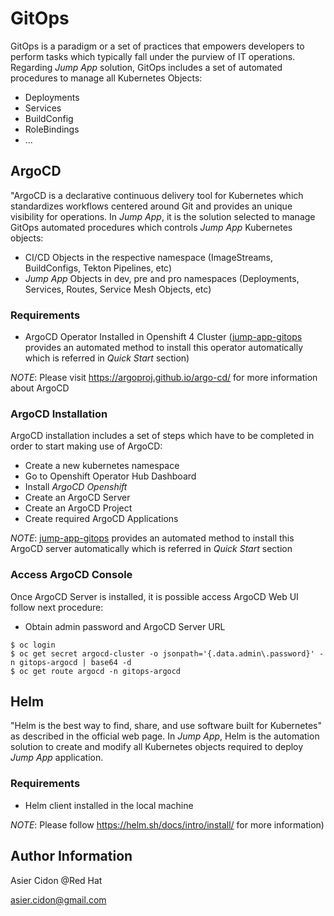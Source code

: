 # GitOps

GitOps is a paradigm or a set of practices that empowers developers to perform tasks which typically fall under the purview of IT operations. Regarding *Jump App* solution, GitOps includes a set of automated procedures to manage all Kubernetes Objects:

- Deployments
- Services
- BuildConfig
- RoleBindings
- ...

## ArgoCD

"ArgoCD is a declarative continuous delivery tool for Kubernetes which standardizes workflows centered around Git and provides an unique visibility for operations. In *Jump App*, it is the solution selected to manage GitOps automated procedures which controls *Jump App* Kubernetes objects:

- CI/CD Objects in the respective namespace (ImageStreams, BuildConfigs, Tekton Pipelines, etc)
- *Jump App* Objects in dev, pre and pro namespaces (Deployments, Services, Routes, Service Mesh Objects, etc)

### Requirements

- ArgoCD Operator Installed in Openshift 4 Cluster ([jump-app-gitops](https://github.com/acidonper/jump-app-gitops) provides an automated method to install this operator automatically which is referred in *Quick Start* section)

*NOTE*: Please visit https://argoproj.github.io/argo-cd/ for more information about ArgoCD

### ArgoCD Installation

ArgoCD installation includes a set of steps which have to be completed in order to start making use of ArgoCD:

- Create a new kubernetes namespace
- Go to Openshift Operator Hub Dashboard
- Install *ArgoCD Openshift*
- Create an ArgoCD Server
- Create an ArgoCD Project
- Create required ArgoCD Applications

*NOTE*: [jump-app-gitops](https://github.com/acidonper/jump-app-gitops) provides an automated method to install this ArgoCD server automatically which is referred in *Quick Start* section

### Access ArgoCD Console

Once ArgoCD Server is installed, it is possible access ArgoCD Web UI follow next procedure:

- Obtain admin password and ArgoCD Server URL

```$bash
$ oc login 
$ oc get secret argocd-cluster -o jsonpath='{.data.admin\.password}' -n gitops-argocd | base64 -d
$ oc get route argocd -n gitops-argocd
```

## Helm

"Helm is the best way to find, share, and use software built for Kubernetes" as described in the official web page. In *Jump App*, Helm is the automation solution to create and modify all Kubernetes objects required to deploy *Jump App* application.

### Requirements

- Helm client installed in the local machine

*NOTE*: Please follow https://helm.sh/docs/intro/install/ for more information)


## Author Information

Asier Cidon @Red Hat

asier.cidon@gmail.com
